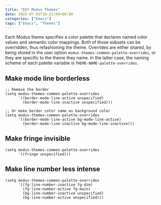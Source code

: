 ```yaml
---
title: "DIY Modus Themes"
date: 2025-07-01T10:23:09+08:00
categories: ["Emacs"]
tags: ["Emacs", "Themes"]
---
```


Each Modus theme specifies a color palette that declares named color values and semantic color mappings. Both of those subsets can be overridden, thus refashioning the theme. Overrides are either shared, by being stored in the user option `modus-themes-common-palette-overrides`, or they are specific to the theme they name. In the latter case, the naming scheme of each palette variable is `THEME-NAME-palette-overrides`.
<!--more-->

## Make mode line borderless

```emacs-lisp
;; Remove the border
(setq modus-themes-common-palette-overrides
      '((border-mode-line-active unspecified)
        (border-mode-line-inactive unspecified)))

;; Or make border color same as background color
(setq modus-themes-common-palette-overrides
      '((border-mode-line-active bg-mode-line-active)
        (border-mode-line-inactive bg-mode-line-inactive)))
```

## Make fringe invisible

```emacs-lisp
(setq modus-themes-common-palette-overrides
      '((fringe unspecified)))
```

## Make line number less intense

```emacs-lisp
(setq modus-themes-common-palette-overrides
      '((fg-line-number-inactive fg-dim)
        (fg-line-number-active fg-main)
        (bg-line-number-inactive unspecified)
        (bg-line-number-active unspecified)))
```

